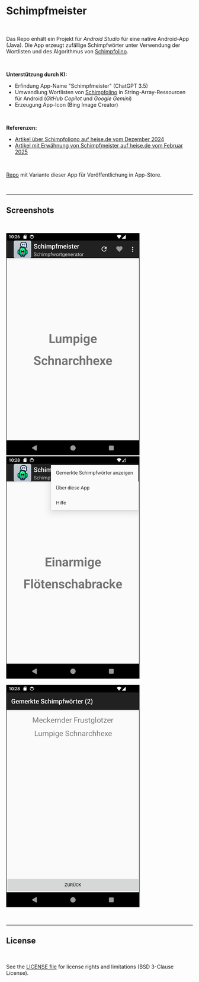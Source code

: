 # Schimpfmeister #

<br>

Das Repo enhält ein Projekt für *Android Studio* für eine native Android-App (Java).
Die App erzeugt zufällige Schimpfwörter unter Verwendung der Wortlisten und des Algorithmus von
[Schimpfolino](https://github.com/NikolaiRadke/Schimpfolino/).

<br>

**Unterstützung durch KI:**
* Erfindung App-Name "Schimpfmeister" (ChatGPT 3.5)
* Umwandlung Wortlisten von [Schimpfolino](https://github.com/NikolaiRadke/Schimpfolino/) in String-Array-Ressourcen
  für Android  (*GitHub Copilot* und *Google Gemini*)
* Erzeugung App-Icon (Bing Image Creator)

<br>

**Referenzen:**
* [Artikel über Schimpfoliono auf heise.de vom Dezember 2024](https://heise.de/-10184669)
* [Artikel mit Erwähnung von Schimpfmeister auf heise.de vom Februar 2025](https://heise.de/-10289014)

<br>

[Repo](https://github.com/MDecker-MobileComputing/Android_Schimpfmeister_AppStore) mit Variante dieser App für Veröffentlichung 
in App-Store.

<br>

----

## Screenshots ##

<br>

![Screenshot 1](screenshot_1.png) &nbsp; ![Screenshot 2](screenshot_2.png)

![Screenshot 3](screenshot_3.png)

<br>

----

## License ##

<br>

See the [LICENSE file](LICENSE.md) for license rights and limitations (BSD 3-Clause License).

<br>
